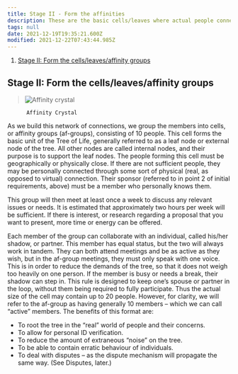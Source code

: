 ```yaml
---
title: Stage II - Form the affinities
description: These are the basic cells/leaves where actual people connect.
tags: null
date: 2021-12-19T19:35:21.600Z
modified: 2021-12-22T07:43:44.985Z
---
```


1. [Stage II: Form the cells/leaves/affinity groups](#stage-ii-form-the-cellsleavesaffinity-groups)

## Stage II: Form the cells/leaves/affinity groups

> ![Affinity crystal](/posts/img/tol/04-1_affinities.png)

          Affinity Crystal

As we build this network of connections, we group the members into cells, or affinity groups (af-groups), consisting of 10 people. This cell forms the basic unit of the Tree of Life, generally referred to as a leaf node or external node of the tree. All other nodes are called internal nodes, and their purpose is to support the leaf nodes. The people forming this cell must be geographically or physically close. If there are not sufficient people, they may be personally connected through some sort of physical (real, as opposed to virtual) connection. Their sponsor (referred to in point 2 of initial requirements, above) must be a member who personally knows them.

This group will then meet at least once a week to discuss any relevant issues or needs. It is estimated that approximately two hours per week will be sufficient. If there is interest, or research regarding a proposal that you want to present, more time or energy can be offered.

Each member of the group can collaborate with an individual, called his/her shadow, or partner. This member has equal status, but the two will always work in tandem. They can both attend meetings and be as active as they wish, but in the af-group meetings, they must only speak with one voice. This is in order to reduce the demands of the tree, so that it does not weigh too heavily on one person. If the member is busy or needs a break, their shadow can step in. This rule is designed to keep one’s spouse or partner in the loop, without them being required to fully participate. Thus the actual size of the cell may contain up to 20 people.
However, for clarity, we will refer to the af-group as having generally 10 members – which we can call “active” members.
The benefits of this format are:

- To root the tree in the “real” world of people and their concerns.
- To allow for personal ID verification.
- To reduce the amount of extraneous “noise” on the tree.
- To be able to contain erratic behaviour of individuals.
- To deal with disputes – as the dispute mechanism will propagate the same way. (See Disputes, later.)
